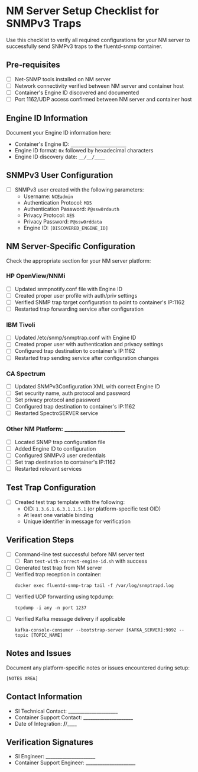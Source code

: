 # NM Server Setup Checklist for SNMPv3 Traps

Use this checklist to verify all required configurations for your NM server to successfully send SNMPv3 traps to the fluentd-snmp container.

## Pre-requisites

- [ ] Net-SNMP tools installed on NM server
- [ ] Network connectivity verified between NM server and container host
- [ ] Container's Engine ID discovered and documented
- [ ] Port 1162/UDP access confirmed between NM server and container host

## Engine ID Information

Document your Engine ID information here:

- Container's Engine ID: `_____________________`
- Engine ID format: `0x` followed by hexadecimal characters
- Engine ID discovery date: `__/__/____`

## SNMPv3 User Configuration

- [ ] SNMPv3 user created with the following parameters:
  - Username: `NCEadmin`
  - Authentication Protocol: `MD5`
  - Authentication Password: `P@ssw0rdauth`
  - Privacy Protocol: `AES`
  - Privacy Password: `P@ssw0rddata`
  - Engine ID: `[DISCOVERED_ENGINE_ID]`

## NM Server-Specific Configuration

Check the appropriate section for your NM server platform:

### HP OpenView/NNMi

- [ ] Updated snmpnotify.conf file with Engine ID
- [ ] Created proper user profile with auth/priv settings
- [ ] Verified SNMP trap target configuration to point to container's IP:1162
- [ ] Restarted trap forwarding service after configuration

### IBM Tivoli

- [ ] Updated /etc/snmp/snmptrap.conf with Engine ID
- [ ] Created proper user with authentication and privacy settings
- [ ] Configured trap destination to container's IP:1162
- [ ] Restarted trap sending service after configuration changes

### CA Spectrum

- [ ] Updated SNMPv3Configuration XML with correct Engine ID
- [ ] Set security name, auth protocol and password
- [ ] Set privacy protocol and password
- [ ] Configured trap destination to container's IP:1162
- [ ] Restarted SpectroSERVER service

### Other NM Platform: _____________________

- [ ] Located SNMP trap configuration file
- [ ] Added Engine ID to configuration
- [ ] Configured SNMPv3 user credentials
- [ ] Set trap destination to container's IP:1162
- [ ] Restarted relevant services

## Test Trap Configuration

- [ ] Created test trap template with the following:
  - OID: `1.3.6.1.6.3.1.1.5.1` (or platform-specific test OID)
  - At least one variable binding
  - Unique identifier in message for verification

## Verification Steps

- [ ] Command-line test successful before NM server test
  - [ ] Ran `test-with-correct-engine-id.sh` with success
- [ ] Generated test trap from NM server
- [ ] Verified trap reception in container:
  ```
  docker exec fluentd-snmp-trap tail -f /var/log/snmptrapd.log
  ```
- [ ] Verified UDP forwarding using tcpdump:
  ```
  tcpdump -i any -n port 1237
  ```
- [ ] Verified Kafka message delivery if applicable
  ```
  kafka-console-consumer --bootstrap-server [KAFKA_SERVER]:9092 --topic [TOPIC_NAME]
  ```

## Notes and Issues

Document any platform-specific notes or issues encountered during setup:

```
[NOTES AREA]
```

## Contact Information

- SI Technical Contact: _____________________
- Container Support Contact: _____________________
- Date of Integration: __/__/____

## Verification Signatures

- SI Engineer: _____________________
- Container Support Engineer: _____________________ 